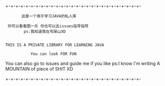 +-+-+-+-+-+-+-+-+-+-+-+-+-+-+-+-+-+-+-+-+-+-+-+-+-+-+-

           这是一个用于学习JAVA的私人库

     你可以看看图一乐 你也可以去issues指导指导
            ps:我知道我在写屎山XD


    THIS IS A PRIVATE LIBRARY FOR LEARNING JAVA

               You can look FOR FUN
   You can also go to issues and guide me if you like
  ps:I know I'm writing A MOUNTAIN of piece of SHIT XD

+-+-+-+-+-+-+-+-+-+-+-+-+-+-+-+-+-+-+-+-+-+-+-+-+-+-+-